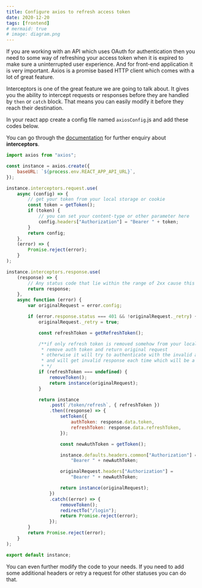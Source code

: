 ```yaml
---
title: Configure axios to refresh access token
date: 2020-12-20
tags: [frontend]
# mermaid: true
# image: diagram.png
---
```


If you are working with an API which uses OAuth for authentication then you need to some way of refreshing your access token when it is expired to make sure a uninterrupted user experience. And for front-end application it is very important.
Axios is a promise based HTTP client which comes with a lot of great feature.
<!--more-->
 Interceptors is one of the great feature we are going to talk about. It gives you the ability to intercept requests or responses before they are handled by `then` or `catch` block. That means you can easily modify it before they reach their destination.

In your react app create a config file named `axiosConfig`.js and add these codes below.

You can go through the [documentation](https://github.com/axios/axios#interceptors) for further enquiry about **interceptors**.

```javascript
import axios from "axios";

const instance = axios.create({
	baseURL: `${process.env.REACT_APP_API_URL}`,
});

instance.interceptors.request.use(
	async (config) => {
		// get your token from your local storage or cookie
		const token = getToken();
		if (token) {
			// you can set your content-type or other parameter here
			config.headers["Authorization"] = "Bearer " + token;
		}
		return config;
	},
	(error) => {
		Promise.reject(error);
	}
);

instance.interceptors.response.use(
	(response) => {
		// Any status code that lie within the range of 2xx cause this function to trigger
		return response;
	},
	async function (error) {
		var originalRequest = error.config;

		if (error.response.status === 401 && !originalRequest._retry) {
			originalRequest._retry = true;

			const refreshToken = getRefreshToken();

			/**if only refresh token is removed somehow from your local storage
			 * remove auth token and return original request
			 * otherwise it will try to authenticate with the invalid authToken
			 * and will get invalid response each time which will be a fail attempt to login
			 * */
			if (refreshToken === undefined) {
				removeToken();
				return instance(originalRequest);
			}

			return instance
				.post(`/token/refresh`, { refreshToken })
				.then((response) => {
					setToken({
						authToken: response.data.token,
						refreshToken: response.data.refreshToken,
					});

					const newAuthToken = getToken();

					instance.defaults.headers.common["Authorization"] =
						"Bearer " + newAuthToken;

					originalRequest.headers["Authorization"] =
						"Bearer " + newAuthToken;

					return instance(originalRequest);
				})
				.catch((error) => {
					removeToken();
					redirectTo("/login");
					return Promise.reject(error);
				});
		}
		return Promise.reject(error);
	}
);

export default instance;
```

You can even further modify the code to your needs. If you need to add some additional headers or retry a request for other statuses you can do that.
